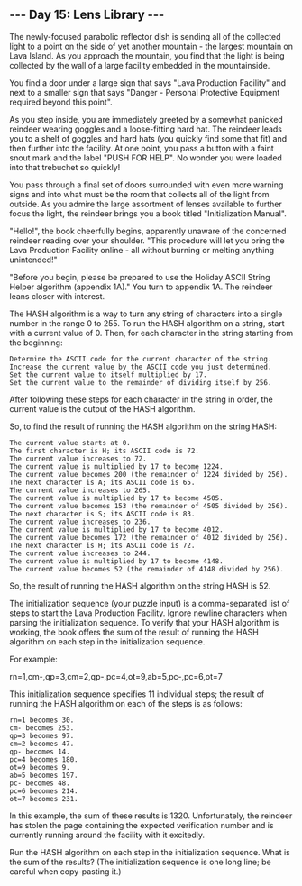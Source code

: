 ﻿## --- Day 15: Lens Library ---

The newly-focused parabolic reflector dish is sending all of the collected light to a point on the side of yet another mountain - the largest mountain on Lava Island. As you approach the mountain, you find that the light is being collected by the wall of a large facility embedded in the mountainside.

You find a door under a large sign that says "Lava Production Facility" and next to a smaller sign that says "Danger - Personal Protective Equipment required beyond this point".

As you step inside, you are immediately greeted by a somewhat panicked reindeer wearing goggles and a loose-fitting hard hat. The reindeer leads you to a shelf of goggles and hard hats (you quickly find some that fit) and then further into the facility. At one point, you pass a button with a faint snout mark and the label "PUSH FOR HELP". No wonder you were loaded into that trebuchet so quickly!

You pass through a final set of doors surrounded with even more warning signs and into what must be the room that collects all of the light from outside. As you admire the large assortment of lenses available to further focus the light, the reindeer brings you a book titled "Initialization Manual".

"Hello!", the book cheerfully begins, apparently unaware of the concerned reindeer reading over your shoulder. "This procedure will let you bring the Lava Production Facility online - all without burning or melting anything unintended!"

"Before you begin, please be prepared to use the Holiday ASCII String Helper algorithm (appendix 1A)." You turn to appendix 1A. The reindeer leans closer with interest.

The HASH algorithm is a way to turn any string of characters into a single number in the range 0 to 255. To run the HASH algorithm on a string, start with a current value of 0. Then, for each character in the string starting from the beginning:

    Determine the ASCII code for the current character of the string.
    Increase the current value by the ASCII code you just determined.
    Set the current value to itself multiplied by 17.
    Set the current value to the remainder of dividing itself by 256.

After following these steps for each character in the string in order, the current value is the output of the HASH algorithm.

So, to find the result of running the HASH algorithm on the string HASH:

    The current value starts at 0.
    The first character is H; its ASCII code is 72.
    The current value increases to 72.
    The current value is multiplied by 17 to become 1224.
    The current value becomes 200 (the remainder of 1224 divided by 256).
    The next character is A; its ASCII code is 65.
    The current value increases to 265.
    The current value is multiplied by 17 to become 4505.
    The current value becomes 153 (the remainder of 4505 divided by 256).
    The next character is S; its ASCII code is 83.
    The current value increases to 236.
    The current value is multiplied by 17 to become 4012.
    The current value becomes 172 (the remainder of 4012 divided by 256).
    The next character is H; its ASCII code is 72.
    The current value increases to 244.
    The current value is multiplied by 17 to become 4148.
    The current value becomes 52 (the remainder of 4148 divided by 256).

So, the result of running the HASH algorithm on the string HASH is 52.

The initialization sequence (your puzzle input) is a comma-separated list of steps to start the Lava Production Facility. Ignore newline characters when parsing the initialization sequence. To verify that your HASH algorithm is working, the book offers the sum of the result of running the HASH algorithm on each step in the initialization sequence.

For example:

rn=1,cm-,qp=3,cm=2,qp-,pc=4,ot=9,ab=5,pc-,pc=6,ot=7

This initialization sequence specifies 11 individual steps; the result of running the HASH algorithm on each of the steps is as follows:

    rn=1 becomes 30.
    cm- becomes 253.
    qp=3 becomes 97.
    cm=2 becomes 47.
    qp- becomes 14.
    pc=4 becomes 180.
    ot=9 becomes 9.
    ab=5 becomes 197.
    pc- becomes 48.
    pc=6 becomes 214.
    ot=7 becomes 231.

In this example, the sum of these results is 1320. Unfortunately, the reindeer has stolen the page containing the expected verification number and is currently running around the facility with it excitedly.

Run the HASH algorithm on each step in the initialization sequence. What is the sum of the results? (The initialization sequence is one long line; be careful when copy-pasting it.)
